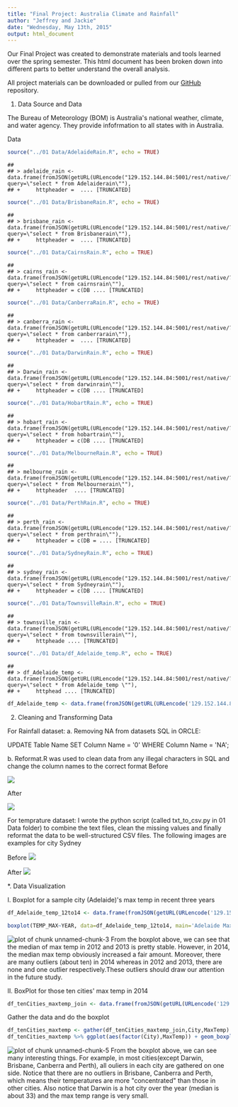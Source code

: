 ```yaml
---
title: "Final Project: Australia Climate and Rainfall"
author: "Jeffrey and Jackie"
date: "Wednesday, May 13th, 2015"
output: html_document
---
```


Our Final Project was created to demonstrate materials and tools learned over the spring semester. This html document has been broken down into different parts to better understand the overall analysis.

All project materials can be downloaded or pulled from our [GitHub](https://github.com/JiannanZhang/DV_FinalProject) repository. 

1. Data Source and Data

The Bureau of Meteorology (BOM) is Australia's national weather, climate, and water agency. They provide infofrmation to all states with in Australia.



Data

```r
source("../01 Data/AdelaideRain.R", echo = TRUE)
```

```
## 
## > adelaide_rain <- data.frame(fromJSON(getURL(URLencode("129.152.144.84:5001/rest/native/?query=\"select * from Adelaiderain\""), 
## +     httpheader =  .... [TRUNCATED]
```

```r
source("../01 Data/BrisbaneRain.R", echo = TRUE)
```

```
## 
## > brisbane_rain <- data.frame(fromJSON(getURL(URLencode("129.152.144.84:5001/rest/native/?query=\"select * from Brisbanerain\""), 
## +     httpheader =  .... [TRUNCATED]
```

```r
source("../01 Data/CairnsRain.R", echo = TRUE)
```

```
## 
## > cairns_rain <- data.frame(fromJSON(getURL(URLencode("129.152.144.84:5001/rest/native/?query=\"select * from cairnsrain\""), 
## +     httpheader = c(DB .... [TRUNCATED]
```

```r
source("../01 Data/CanberraRain.R", echo = TRUE)
```

```
## 
## > canberra_rain <- data.frame(fromJSON(getURL(URLencode("129.152.144.84:5001/rest/native/?query=\"select * from canberrarain\""), 
## +     httpheader =  .... [TRUNCATED]
```

```r
source("../01 Data/DarwinRain.R", echo = TRUE)
```

```
## 
## > Darwin_rain <- data.frame(fromJSON(getURL(URLencode("129.152.144.84:5001/rest/native/?query=\"select * from darwinrain\""), 
## +     httpheader = c(DB .... [TRUNCATED]
```

```r
source("../01 Data/HobartRain.R", echo = TRUE)
```

```
## 
## > hobart_rain <- data.frame(fromJSON(getURL(URLencode("129.152.144.84:5001/rest/native/?query=\"select * from hobartrain\""), 
## +     httpheader = c(DB .... [TRUNCATED]
```

```r
source("../01 Data/MelbourneRain.R", echo = TRUE)
```

```
## 
## > melbourne_rain <- data.frame(fromJSON(getURL(URLencode("129.152.144.84:5001/rest/native/?query=\"select * from Melbournerain\""), 
## +     httpheader  .... [TRUNCATED]
```

```r
source("../01 Data/PerthRain.R", echo = TRUE)
```

```
## 
## > perth_rain <- data.frame(fromJSON(getURL(URLencode("129.152.144.84:5001/rest/native/?query=\"select * from perthrain\""), 
## +     httpheader = c(DB = .... [TRUNCATED]
```

```r
source("../01 Data/SydneyRain.R", echo = TRUE)
```

```
## 
## > sydney_rain <- data.frame(fromJSON(getURL(URLencode("129.152.144.84:5001/rest/native/?query=\"select * from Sydneyrain\""), 
## +     httpheader = c(DB .... [TRUNCATED]
```

```r
source("../01 Data/TownsvilleRain.R", echo = TRUE)
```

```
## 
## > townsville_rain <- data.frame(fromJSON(getURL(URLencode("129.152.144.84:5001/rest/native/?query=\"select * from townsvillerain\""), 
## +     httpheade .... [TRUNCATED]
```

```r
source("../01 Data/df_Adelaide_temp.R", echo = TRUE)
```

```
## 
## > df_Adelaide_temp <- data.frame(fromJSON(getURL(URLencode("129.152.144.84:5001/rest/native/?query=\"select * from Adelaide_temp \""), 
## +     httphead .... [TRUNCATED]
```

```r
df_Adelaide_temp <- data.frame(fromJSON(getURL(URLencode('129.152.144.84:5001/rest/native/?query="select * from Adelaide_temp "'),httpheader=c(DB='jdbc:oracle:thin:@129.152.144.84:1521:ORCL', USER='C##cs329e_jz7674', PASS='orcl_jz7674', MODE='native_mode', MODEL='model', returnDimensions = 'False', returnFor = 'JSON'), verbose = TRUE)))
```

2. Cleaning and Transforming Data

For Rainfall dataset:
a. Removing NA from datasets
SQL in ORCLE: 

UPDATE Table Name
SET Column Name = '0'
WHERE Column Name = 'NA';

b. Reformat.R was used to clean data from any illegal characters in SQL and change the column names to the correct format
Before 

![](./Sydneyrainbefore.png)

After

![](./Sydneyrainafter.png)

For temprature dataset:
I wrote the python script (called txt_to_csv.py in 01 Data folder) to combine the text files, clean the missing values and finally reformat the data to be well-structured CSV files. The following images are examples for city Sydney

Before 
![](./Sydney_temp_before.png)

After 
![](./Sydney_temp_after.png)






*. Data Visualization 

I. Boxplot for a sample city (Adelaide)'s  max temp in recent three years


```r
df_Adelaide_temp_12to14 <- data.frame(fromJSON(getURL(URLencode('129.152.144.84:5001/rest/native/?query=" select * from (select temp_min, temp_max, extract(YEAR from temp_date) as year from Adelaide_temp where extract(YEAR from temp_date) = 2014 or extract(YEAR from temp_date) = 2013 or extract(YEAR from temp_date) = 2012) order by year"'),httpheader=c(DB='jdbc:oracle:thin:@129.152.144.84:1521:ORCL', USER='C##cs329e_jz7674', PASS='orcl_jz7674', MODE='native_mode', MODEL='model', returnDimensions = 'False', returnFor = 'JSON'), verbose = TRUE)))

boxplot(TEMP_MAX~YEAR, data=df_Adelaide_temp_12to14, main='Adelaide Max Temp Boxplot', xlab='Year',ylab='Max Temp',col = 'green')
```

![plot of chunk unnamed-chunk-3](figure/unnamed-chunk-3-1.png) 
From the boxplot above, we can see that the median of max temp in 2012 and 2013 is pretty stable. However, in 2014, the median max temp obviously increased a fair amount. Moreover, there are many outliers (about ten) in 2014 whereas in 2012 and 2013, there are none and one outlier respectively.These outliers should draw our attention in the future study.

II. BoxPlot for those ten cities' max temp in 2014


```r
df_tenCities_maxtemp_join <- data.frame(fromJSON(getURL(URLencode('129.152.144.84:5001/rest/native/?query=" select A.temp_max as Adelaide, B.temp_max as Brisbane,C1.temp_max as Cairns ,C2.temp_max as Canberra,D.temp_max as Darwin ,H.temp_max as Hobart,M.temp_max as Melbourne,P.temp_max as Perth,S.temp_max as Sydney,T.temp_max as Townsville from Adelaide_temp A inner join Brisbane_temp B on A.temp_date = B.temp_date inner join Cairns_temp C1 on B.temp_date = C1.temp_date inner join Canberra_temp C2 on C1.temp_date = C2.temp_date inner join Darwin_temp D on C2.temp_date = D.temp_date inner join Hobart_temp H on D.temp_date = H.temp_date inner join Melbourne_temp M on H.temp_date = M.temp_date inner join Perth_temp P on M.temp_date = P.temp_date inner join Sydney_temp S on P.temp_date = S.temp_date inner join Townsville_temp T on S.temp_date = T.temp_date where extract(YEAR from A.temp_date) = 2014 "'),httpheader=c(DB='jdbc:oracle:thin:@129.152.144.84:1521:ORCL', USER='C##cs329e_jz7674', PASS='orcl_jz7674', MODE='native_mode', MODEL='model', returnDimensions = 'False', returnFor = 'JSON'), verbose = TRUE)))
```

Gather the data and do the boxplot

```r
df_tenCities_maxtemp <- gather(df_tenCities_maxtemp_join,City,MaxTemp)
df_tenCities_maxtemp %>% ggplot(aes(factor(City),MaxTemp)) + geom_boxplot(fill='green') + theme(axis.text.x=element_text(angle=90, size=10, vjust=0.5,face='bold')) + theme(axis.title.x=element_text(color="forestgreen", vjust=0.35),axis.title.y=element_text(color="forestgreen", size=12,vjust=0.35)) + labs(title="Max_Temperature Boxplot of ten biggest cities in Australia in 2014",y="Max_Temperature",x="City",size=12)
```

![plot of chunk unnamed-chunk-5](figure/unnamed-chunk-5-1.png) 
From the boxplot above, we can see many interesting things. For example, in most cities(except Darwin, Brisbane, Canberra and Perth), all ouliers in each city are gathered on one side. Notice that there are no outliers in Brisbane, Canberra and Perth, which means their temperatures are more "concentrated" than those in other cities. Also notice that Darwin is a hot city over the year (median is about 33) and the max temp range is very small. 




